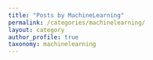 ```yaml
---
title: "Posts by MachineLearning"
permalink: /categories/machinelearning/
layout: category
author_profile: true
taxonomy: machinelearning
---
```



